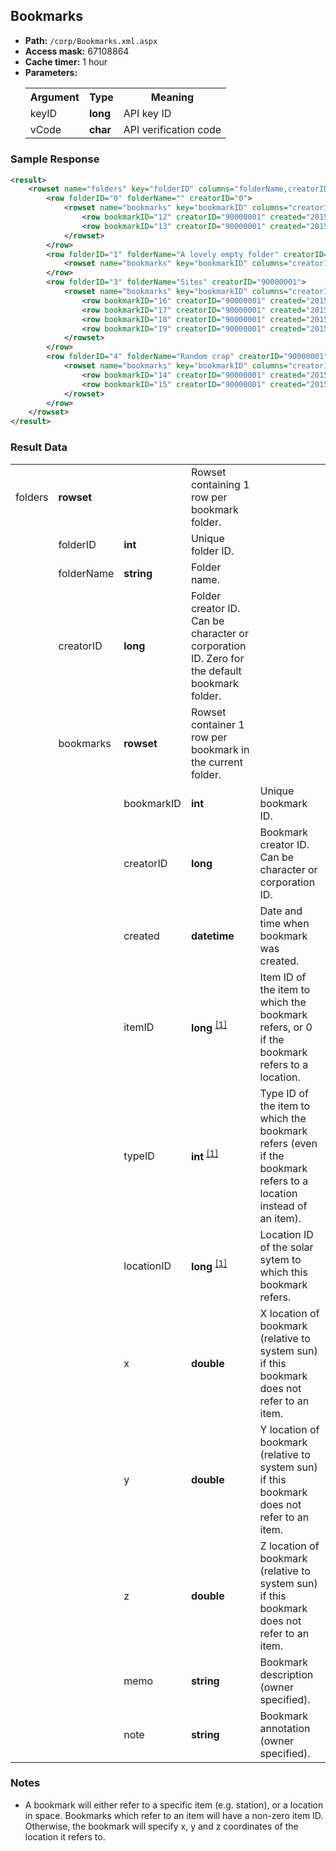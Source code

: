 ## Bookmarks

* __Path:__ ``/corp/Bookmarks.xml.aspx``
* __Access mask:__ 67108864
* __Cache timer:__ 1 hour
* __Parameters:__
    <table>
        <tbody>
            <tr>
                <th>Argument</th>
                <th>Type</th>
                <th>Meaning</th>
            </tr>
            <tr>
                <td>keyID</td>
                <td><strong>long</strong></td>
                <td>API key ID</td>
            <tr>
            <tr>
                <td>vCode</td>
                <td><strong>char</strong></td>
                <td>API verification code</td>
            <tr>
        </tbody>
    </table>

### Sample Response

```xml
<result>
    <rowset name="folders" key="folderID" columns="folderName,creatorID">
        <row folderID="0" folderName="" creatorID="0">
            <rowset name="bookmarks" key="bookmarkID" columns="creatorID,created,itemID,typeID,locationID,x,y,z,memo,note">
                <row bookmarkID="12" creatorID="90000001" created="2015-07-08 21:34:14" itemID="60014689" typeID="57" locationID="30004971" x="0" y="0" z="0" memo="Home Station" note="Our base of residence" />
                <row bookmarkID="13" creatorID="90000001" created="2015-07-08 21:35:07" itemID="40314792" typeID="8" locationID="30004971" x="0" y="0" z="0" memo="Sun" note="" />
            </rowset>
        </row>
        <row folderID="1" folderName="A lovely empty folder" creatorID="90000001">
            <rowset name="bookmarks" key="bookmarkID" columns="creatorID,created,itemID,typeID,locationID,x,y,z,memo,note" />
        </row>
        <row folderID="3" folderName="Sites" creatorID="90000001">
            <rowset name="bookmarks" key="bookmarkID" columns="creatorID,created,itemID,typeID,locationID,x,y,z,memo,note">
                <row bookmarkID="16" creatorID="90000001" created="2015-07-08 21:37:12" itemID="40314827" typeID="15" locationID="30004971" x="0" y="0" z="0" memo="Duripant VII - Asteroid Belt 2 ( Asteroid Belt )" note="" />
                <row bookmarkID="17" creatorID="90000001" created="2015-07-08 21:37:22" itemID="40314829" typeID="15" locationID="30004971" x="0" y="0" z="0" memo="Duripant VII - Asteroid Belt 3 ( Asteroid Belt )" note="" />
                <row bookmarkID="18" creatorID="90000001" created="2015-07-08 21:37:29" itemID="40314794" typeID="15" locationID="30004971" x="0" y="0" z="0" memo="Duripant I - Asteroid Belt 1 ( Asteroid Belt )" note="" />
                <row bookmarkID="19" creatorID="90000001" created="2015-07-08 21:37:39" itemID="40314811" typeID="15" locationID="30004971" x="0" y="0" z="0" memo="Duripant VII - Asteroid Belt 1 ( Asteroid Belt )" note="" />
            </rowset>
        </row>
        <row folderID="4" folderName="Random crap" creatorID="90000001">
            <rowset name="bookmarks" key="bookmarkID" columns="creatorID,created,itemID,typeID,locationID,x,y,z,memo,note">
                <row bookmarkID="14" creatorID="90000001" created="2015-07-08 21:36:08" itemID="0" typeID="5" locationID="30004971" x="-373405654941.733" y="42718621667.0746" z="-1415023302173.46" memo="spot in Duripant solar system" note="" />
                <row bookmarkID="15" creatorID="90000001" created="2015-07-08 21:36:46" itemID="0" typeID="5" locationID="30004971" x="-373405652840.03" y="42718623812.4957" z="-1415023308332.07" memo="spot in Duripant solar system" note="" />
            </rowset>
        </row>
    </rowset>
</result>
```

### Result Data

<table>
    <tbody>
        <tr>
            <td>folders</td>
            <td><strong>rowset</strong></td>
            <td></td>
            <td>Rowset containing 1 row per bookmark folder.</td>
            <td></td>
        </tr>
        <tr>
            <td></td>
            <td>folderID</td>
            <td><strong>int</strong></td>
            <td>Unique folder ID.</td>
            <td></td>
        </tr>
        <tr>
            <td></td>
            <td>folderName</td>
            <td><strong>string</strong></td>
            <td>Folder name.</td>
            <td></td>
        </tr>
        <tr>
            <td></td>
            <td>creatorID</td>
            <td><strong>long</strong></td>
            <td>Folder creator ID.  Can be character or corporation ID.  Zero for the default bookmark folder.</td>
            <td></td>
        </tr>
        <tr>
            <td></td>
            <td>bookmarks</td>
            <td><strong>rowset</strong></td>
            <td>Rowset container 1 row per bookmark in the current folder.</td>
            <td></td>
        </tr>
        <tr>
            <td></td>
            <td></td>
            <td>bookmarkID</td>
            <td nowrap><strong>int</strong></td>
            <td>Unique bookmark ID.</td>
        </tr>
        <tr>
            <td></td>
            <td></td>
            <td>creatorID</td>
            <td nowrap><strong>long</strong></td>
            <td>Bookmark creator ID.  Can be character or corporation ID.</td>
        </tr>
        <tr>
            <td></td>
            <td></td>
            <td>created</td>
            <td nowrap><strong>datetime</strong></td>
            <td>Date and time when bookmark was created.</td>
        </tr>
        <tr>
            <td></td>
            <td></td>
            <td>itemID</td>
            <td nowrap>
                <strong>long</strong>
                <sup>
                <a href="../../sde/mssql_invItems/">[1]</a>
                </sup>
            </td>
            <td>Item ID of the item to which the bookmark refers, or 0 if the bookmark refers to a location.</td>
        </tr>
        <tr>
            <td></td>
            <td></td>
            <td>typeID</td>
            <td nowrap>
                <strong>int</strong>
                <sup>
                <a href="../../sde/tableref/#inventory-types">[1]</a>
                </sup>
            </td>
            <td>Type ID of the item to which the bookmark refers (even if the bookmark refers to a location instead of an item).</td>
        </tr>
        <tr>
            <td></td>
            <td></td>
            <td>locationID</td>
            <td nowrap>
                <strong>long</strong>
                <sup>
                <a href="../../sde/tableref/#map-solar-systems">[1]</a>
                </sup>
            </td>
            <td>Location ID of the solar sytem to which this bookmark refers.</td>
        </tr>
        <tr>
            <td></td>
            <td></td>
            <td>x</td>
            <td nowrap><strong>double</strong></td>
            <td>X location of bookmark (relative to system sun) if this bookmark does not refer to an item.</td>
        </tr>
        <tr>
            <td></td>
            <td></td>
            <td>y</td>
            <td nowrap><strong>double</strong></td>
            <td>Y location of bookmark (relative to system sun) if this bookmark does not refer to an item.</td>
        </tr>
        <tr>
            <td></td>
            <td></td>
            <td>z</td>
            <td nowrap><strong>double</strong></td>
            <td>Z location of bookmark (relative to system sun) if this bookmark does not refer to an item.</td>
        </tr>
        <tr>
            <td></td>
            <td></td>
            <td>memo</td>
            <td nowrap><strong>string</strong></td>
            <td>Bookmark description (owner specified).</td>
        </tr>
        <tr>
            <td></td>
            <td></td>
            <td>note</td>
            <td nowrap><strong>string</strong></td>
            <td>Bookmark annotation (owner specified).</td>
        </tr>
    </tbody>
</table>

### Notes

* A bookmark will either refer to a specific item (e.g. station), or a location in space.  Bookmarks which refer to an item will have a non-zero
item ID.  Otherwise, the bookmark will specify x, y and z coordinates of the location it refers to.
